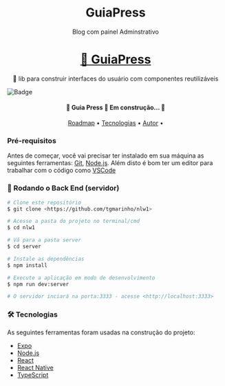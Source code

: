 <!-- # GuiaPress -->
<h1 align="center">GuiaPress</h1>   



<!-- ## Descrição do Projeto -->
<p align="center"> Blog com painel Adminstrativo</p>

<h1 align="center">
    <a href="#">🔗 GuiaPress</a>
</h1>
<p align="center">🚀 lib para construir interfaces do usuário com componentes reutilizáveis</p>


![Badge](https://img.shields.io/badge/Blog-Guiapress-%237159c1?style=for-the-badge&logo=ghost)

<h4 align="center"> 
	🚧  Guia Press 🚀 Em construção...  🚧
</h4>

<p align="center">
 <a href="#roadmap">Roadmap</a> • 
 <a href="#tecnologias">Tecnologias</a> • 
  <a href="https://github.com/jpablolima">Autor</a> • 
</p>




### Pré-requisitos

Antes de começar, você vai precisar ter instalado em sua máquina as seguintes ferramentas:
[Git](https://git-scm.com), [Node.js](https://nodejs.org/en/). 
Além disto é bom ter um editor para trabalhar com o código como [VSCode](https://code.visualstudio.com/)

### 🎲 Rodando o Back End (servidor)

```bash
# Clone este repositório
$ git clone <https://github.com/tgmarinho/nlw1>

# Acesse a pasta do projeto no terminal/cmd
$ cd nlw1

# Vá para a pasta server
$ cd server

# Instale as dependências
$ npm install

# Execute a aplicação em modo de desenvolvimento
$ npm run dev:server

# O servidor inciará na porta:3333 - acesse <http://localhost:3333>
```


### 🛠 Tecnologias

As seguintes ferramentas foram usadas na construção do projeto:

- [Expo](https://expo.io/)
- [Node.js](https://nodejs.org/en/)
- [React](https://pt-br.reactjs.org/)
- [React Native](https://reactnative.dev/)
- [TypeScript](https://www.typescriptlang.org/)